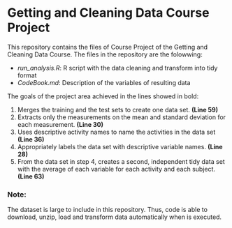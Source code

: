 # Getting and Cleaning Data Course Project

This repository contains the files of Course Project of the Getting and Cleaning Data Course. The files in the repository are the folowwing:
* *run_analysis.R*: R script with the data cleaning and transform into tidy format
* *CodeBook.md*: Description of the variables of resulting data

The goals of the project area achieved in the lines showed in bold:

1. Merges the training and the test sets to create one data set. **(Line 59)**
2. Extracts only the measurements on the mean and standard deviation for each measurement. **(Line 30)**
3. Uses descriptive activity names to name the activities in the data set **(Line 36)**
4. Appropriately labels the data set with descriptive variable names. **(Line 28)**
5. From the data set in step 4, creates a second, independent tidy data set with the average of each variable for each activity and each subject. **(Line 63)**

### Note:

The dataset is large to include in this repository. Thus, code is able to download, unzip, load and transform data automatically when is executed.
